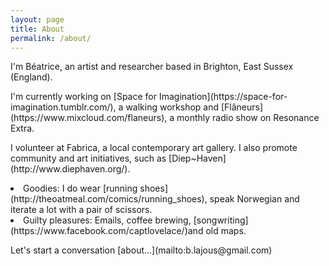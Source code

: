 ```yaml
---
layout: page
title: About
permalink: /about/
---
```


<p>I'm Béatrice, an artist and researcher based in Brighton, East Sussex (England).</p> 
<p>I'm currently working on [Space for Imagination](https://space-for-imagination.tumblr.com/), a walking workshop and [Flâneurs](https://www.mixcloud.com/flaneurs), a monthly radio show on Resonance Extra.</p>  
<p>I volunteer at Fabrica, a local contemporary art gallery.
I also promote community and art initiatives, such as [Diep~Haven](http://www.diephaven.org/).</p>  



<li>Goodies: I do wear [running shoes](http://theoatmeal.com/comics/running_shoes), speak Norwegian and iterate a lot with a pair of scissors. 
<li>Guilty pleasures: Emails, coffee brewing, [songwriting](https://www.facebook.com/captlovelace/)and old maps.</li> 

<p>Let's start a conversation [about...](mailto:b.lajous@gmail.com)</p>

